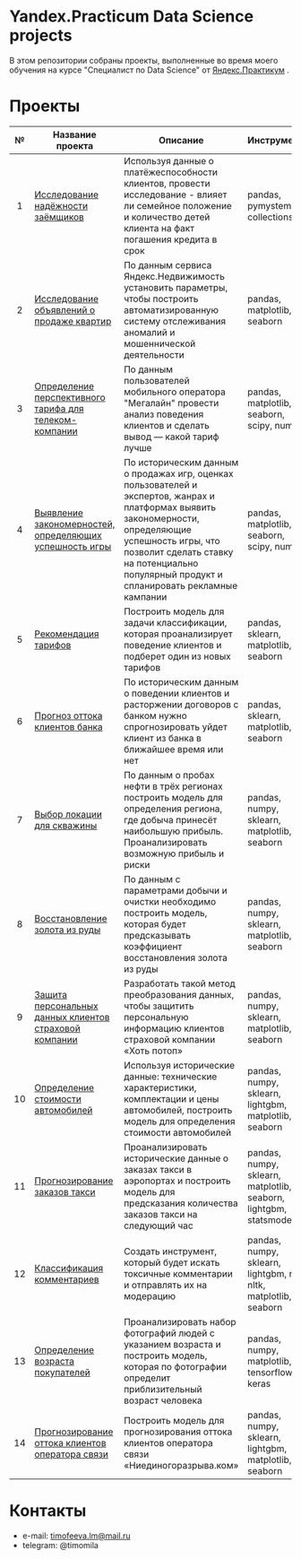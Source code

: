# Yandex.Practicum Data Science projects
В этом репозитории собраны проекты, выполненные во время моего обучения на курсе "Специалист по Data Science" от [Яндекс.Практикум](https://practicum.yandex.ru) .

# Проекты
№|Название проекта| Описание| Инструменты
:---:|---|---|:---
1 | [Исследование надёжности заёмщиков](https://github.com/timofeevamila/Practicum/tree/main/01.%20Исследование%20надёжности%20заёмщиков) | Используя данные о платёжеспособности клиентов, провести исследование - влияет ли семейное положение и количество детей клиента на факт погашения кредита в срок | pandas, pymystem3, collections
2 | [Исследование объявлений о продаже квартир](https://github.com/timofeevamila/Practicum/tree/main/02.%20Исследование%20объявлений%20о%20продаже%20квартир) | По данным сервиса Яндекс.Недвижимость установить параметры, чтобы построить автоматизированную систему отслеживания аномалий и мошеннической деятельности | pandas, matplotlib, seaborn
3 | [Определение перспективного тарифа для телеком-компании](https://github.com/timofeevamila/Practicum/tree/main/03.%20Определение%20перспективного%20тарифа%20для%20телеком-компании) | По данным пользователей мобильного оператора "Мегалайн" провести анализ поведения клиентов и сделать вывод — какой тариф лучше | pandas, matplotlib, seaborn, scipy, numpy
4 | [Выявление закономерностей, определяющих успешность игры](https://github.com/timofeevamila/Practicum/tree/main/04.%20Выявление%20закономерностей%2C%20определяющих%20успешность%20игры) | По историческим данным о продажах игр, оценках пользователей и экспертов, жанрах и платформах выявить закономерности, определяющие успешность игры, что позволит сделать ставку на потенциально популярный продукт и спланировать рекламные кампании| pandas, matplotlib, seaborn, scipy, numpy
5 | [Рекомендация тарифов](https://github.com/timofeevamila/Practicum/tree/main/05.%20Рекомендация%20тарифов) | Построить модель для задачи классификации, которая проанализирует поведение клиентов и подберет один из новых тарифов | pandas, sklearn, matplotlib, seaborn
6 | [Прогноз оттока клиентов банка](https://github.com/timofeevamila/Practicum/tree/main/06.%20Прогноз%20оттока%20клиентов%20банка) | По историческим данным о поведении клиентов и расторжении договоров с банком нужно спрогнозировать уйдет клиент из банка в ближайшее время или нет| pandas, sklearn, matplotlib, seaborn
7 | [Выбор локации для скважины](https://github.com/timofeevamila/Practicum/tree/main/07.%20Выбор%20локации%20для%20скважины) | По данным о пробах нефти в трёх регионах построить модель для определения региона, где добыча принесёт наибольшую прибыль. Проанализировать возможную прибыль и риски | pandas, numpy, sklearn, matplotlib, seaborn
8 | [Восстановление золота из руды](https://github.com/timofeevamila/Practicum/tree/main/08.%20Восстановление%20золота%20из%20руды) | По данным с параметрами добычи и очистки необходимо построить модель, которая будет предсказывать коэффициент восстановления золота из руды |  pandas, numpy, sklearn, matplotlib, seaborn
9 | [Защита персональных данных клиентов страховой компании](https://github.com/timofeevamila/Practicum/tree/main/09.%20Защита%20персональных%20данных%20клиентов) | Разработать такой метод преобразования данных, чтобы защитить персональную информацию клиентов страховой компании «Хоть потоп» |  pandas, numpy, sklearn, matplotlib, seaborn
10 | [Определение стоимости автомобилей](https://github.com/timofeevamila/Practicum/tree/main/10.%20Определение%20стоимости%20автомобилей) | Используя исторические данные: технические характеристики, комплектации и цены автомобилей, построить модель для определения стоимости автомобилей | pandas, numpy, sklearn, lightgbm, matplotlib, seaborn
11 | [Прогнозирование заказов такси](https://github.com/timofeevamila/Practicum/tree/main/11.%20Прогнозирование%20заказов%20такси) | Проанализировать исторические данные о заказах такси в аэропортах и построить модель для предсказания количества заказов такси на следующий час | pandas, numpy, sklearn, matplotlib, seaborn, lightgbm, statsmodels
12 | [Классификация комментариев](https://github.com/timofeevamila/Practicum/tree/main/12.%20Классификация%20комментариев) | Создать инструмент, который будет искать токсичные комментарии и отправлять их на модерацию | pandas, numpy, sklearn, lightgbm, re, nltk, matplotlib, seaborn
13 | [Определение возраста покупателей](https://github.com/timofeevamila/Practicum/tree/main/13.%20Определение%20возраста%20покупателей) | Проанализировать набор фотографий людей с указанием возраста и построить модель, которая по фотографии определит приблизительный возраст человека | pandas, numpy, matplotlib, tensorflow, keras
14 | [Прогнозирование оттока клиентов оператора связи](https://github.com/timofeevamila/Practicum/tree/main/14.%20Прогнозирование%20оттока%20клиентов%20оператора%20связи) | Построить модель для прогнозирования оттока клиентов оператора связи «Ниединогоразрыва.ком» |  pandas, numpy, sklearn, lightgbm, matplotlib, seaborn

# Контакты
* e-mail: timofeeva.lm@mail.ru
* telegram: @timomila

